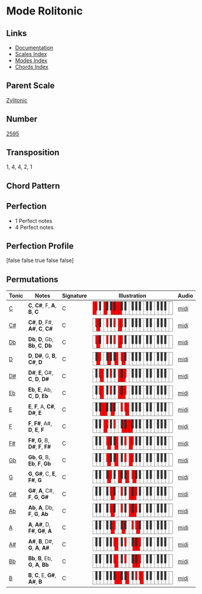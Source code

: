 # Mode Rolitonic

## Links

- [Documentation](README.md)
- [Scales Index](Scales.md)
- [Modes Index](Modes.md)
- [Chords Index](Chords.md)

## Parent Scale

[Zylitonic](ScaleZylitonic.md)

## Number

[2595](https://ianring.com/musictheory/scales/2595)

## Transposition

1, 4, 4, 2, 1

## Chord Pattern



## Perfection

- 1 Perfect notes
- 4 Perfect notes

## Perfection Profile

[false false true false false]

## Permutations

| Tonic | Notes | Signature | Illustration | Audio |
|-------|-------|-----------|--------------|-------|
| [C](ModeCNaturalRolitonic.md) | **C**, **C#**, F, **A**, **B**, **C** | C | ![CNaturalRolitonic](ModeCNaturalRolitonic.png) | [midi](https://github.com/edipermadi/music/blob/main/docs/ModeCNaturalRolitonic.mid?raw=true) |
| [C#](ModeCSharpRolitonic.md) | **C#**, **D**, F#, **A#**, **C**, **C#** | C | ![CSharpRolitonic](ModeCSharpRolitonic.png) | [midi](https://github.com/edipermadi/music/blob/main/docs/ModeCSharpRolitonic.mid?raw=true) |
| [Db](ModeDFlatRolitonic.md) | **Db**, **D**, Gb, **Bb**, **C**, **Db** | C | ![DFlatRolitonic](ModeDFlatRolitonic.png) | [midi](https://github.com/edipermadi/music/blob/main/docs/ModeDFlatRolitonic.mid?raw=true) |
| [D](ModeDNaturalRolitonic.md) | **D**, **D#**, G, **B**, **C#**, **D** | C | ![DNaturalRolitonic](ModeDNaturalRolitonic.png) | [midi](https://github.com/edipermadi/music/blob/main/docs/ModeDNaturalRolitonic.mid?raw=true) |
| [D#](ModeDSharpRolitonic.md) | **D#**, **E**, G#, **C**, **D**, **D#** | C | ![DSharpRolitonic](ModeDSharpRolitonic.png) | [midi](https://github.com/edipermadi/music/blob/main/docs/ModeDSharpRolitonic.mid?raw=true) |
| [Eb](ModeEFlatRolitonic.md) | **Eb**, **E**, Ab, **C**, **D**, **Eb** | C | ![EFlatRolitonic](ModeEFlatRolitonic.png) | [midi](https://github.com/edipermadi/music/blob/main/docs/ModeEFlatRolitonic.mid?raw=true) |
| [E](ModeENaturalRolitonic.md) | **E**, **F**, A, **C#**, **D#**, **E** | C | ![ENaturalRolitonic](ModeENaturalRolitonic.png) | [midi](https://github.com/edipermadi/music/blob/main/docs/ModeENaturalRolitonic.mid?raw=true) |
| [F](ModeFNaturalRolitonic.md) | **F**, **F#**, A#, **D**, **E**, **F** | C | ![FNaturalRolitonic](ModeFNaturalRolitonic.png) | [midi](https://github.com/edipermadi/music/blob/main/docs/ModeFNaturalRolitonic.mid?raw=true) |
| [F#](ModeFSharpRolitonic.md) | **F#**, **G**, B, **D#**, **F**, **F#** | C | ![FSharpRolitonic](ModeFSharpRolitonic.png) | [midi](https://github.com/edipermadi/music/blob/main/docs/ModeFSharpRolitonic.mid?raw=true) |
| [Gb](ModeGFlatRolitonic.md) | **Gb**, **G**, B, **Eb**, **F**, **Gb** | C | ![GFlatRolitonic](ModeGFlatRolitonic.png) | [midi](https://github.com/edipermadi/music/blob/main/docs/ModeGFlatRolitonic.mid?raw=true) |
| [G](ModeGNaturalRolitonic.md) | **G**, **G#**, C, **E**, **F#**, **G** | C | ![GNaturalRolitonic](ModeGNaturalRolitonic.png) | [midi](https://github.com/edipermadi/music/blob/main/docs/ModeGNaturalRolitonic.mid?raw=true) |
| [G#](ModeGSharpRolitonic.md) | **G#**, **A**, C#, **F**, **G**, **G#** | C | ![GSharpRolitonic](ModeGSharpRolitonic.png) | [midi](https://github.com/edipermadi/music/blob/main/docs/ModeGSharpRolitonic.mid?raw=true) |
| [Ab](ModeAFlatRolitonic.md) | **Ab**, **A**, Db, **F**, **G**, **Ab** | C | ![AFlatRolitonic](ModeAFlatRolitonic.png) | [midi](https://github.com/edipermadi/music/blob/main/docs/ModeAFlatRolitonic.mid?raw=true) |
| [A](ModeANaturalRolitonic.md) | **A**, **A#**, D, **F#**, **G#**, **A** | C | ![ANaturalRolitonic](ModeANaturalRolitonic.png) | [midi](https://github.com/edipermadi/music/blob/main/docs/ModeANaturalRolitonic.mid?raw=true) |
| [A#](ModeASharpRolitonic.md) | **A#**, **B**, D#, **G**, **A**, **A#** | C | ![ASharpRolitonic](ModeASharpRolitonic.png) | [midi](https://github.com/edipermadi/music/blob/main/docs/ModeASharpRolitonic.mid?raw=true) |
| [Bb](ModeBFlatRolitonic.md) | **Bb**, **B**, Eb, **G**, **A**, **Bb** | C | ![BFlatRolitonic](ModeBFlatRolitonic.png) | [midi](https://github.com/edipermadi/music/blob/main/docs/ModeBFlatRolitonic.mid?raw=true) |
| [B](ModeBNaturalRolitonic.md) | **B**, **C**, E, **G#**, **A#**, **B** | C | ![BNaturalRolitonic](ModeBNaturalRolitonic.png) | [midi](https://github.com/edipermadi/music/blob/main/docs/ModeBNaturalRolitonic.mid?raw=true) |
